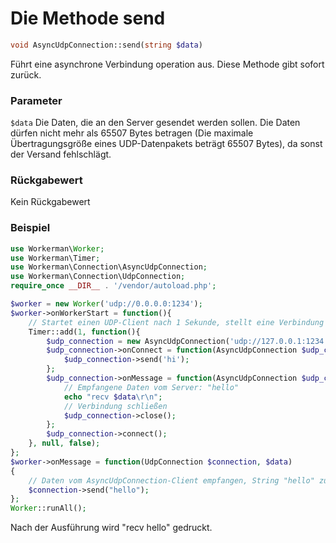 # Die Methode send

```php
void AsyncUdpConnection::send(string $data)
```

Führt eine asynchrone Verbindung operation aus. Diese Methode gibt sofort zurück.

### Parameter
``` $data ```
Die Daten, die an den Server gesendet werden sollen. Die Daten dürfen nicht mehr als 65507 Bytes betragen (Die maximale Übertragungsgröße eines UDP-Datenpakets beträgt 65507 Bytes), da sonst der Versand fehlschlägt.

### Rückgabewert
Kein Rückgabewert

### Beispiel

```php
use Workerman\Worker;
use Workerman\Timer;
use Workerman\Connection\AsyncUdpConnection;
use Workerman\Connection\UdpConnection;
require_once __DIR__ . '/vendor/autoload.php';

$worker = new Worker('udp://0.0.0.0:1234');
$worker->onWorkerStart = function(){
    // Startet einen UDP-Client nach 1 Sekunde, stellt eine Verbindung mit dem Port 1234 her und sendet den String "hi"
    Timer::add(1, function(){
        $udp_connection = new AsyncUdpConnection('udp://127.0.0.1:1234');
        $udp_connection->onConnect = function(AsyncUdpConnection $udp_connection){
            $udp_connection->send('hi');
        };
        $udp_connection->onMessage = function(AsyncUdpConnection $udp_connection, $data){
            // Empfangene Daten vom Server: "hello"
            echo "recv $data\r\n";
            // Verbindung schließen
            $udp_connection->close();
        };
        $udp_connection->connect();
    }, null, false);
};
$worker->onMessage = function(UdpConnection $connection, $data)
{
    // Daten vom AsyncUdpConnection-Client empfangen, String "hello" zurückschicken
    $connection->send("hello");
};
Worker::runAll();
```

Nach der Ausführung wird "recv hello" gedruckt.
